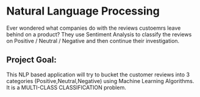 # Natural Language Processing

Ever wondered what companies do with the reviews custoemrs leave behind on a product? They use Sentiment Analysis to classify the
reviews on Positive / Neutral / Negative and then continue their investigation. 

## Project Goal:
This NLP based application will try to bucket the customer reviews into 3 categories (Positive,Neutral,Negative) using
Machine Learning Algorithms. It is a MULTI-CLASS CLASSIFICATION problem.